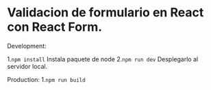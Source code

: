 # Validacion de formulario en React con React Form.





Development:

1.`npm install` Instala paquete de node
2.`npm run dev` Desplegarlo al servidor local.


Production:
1.`npm run build`